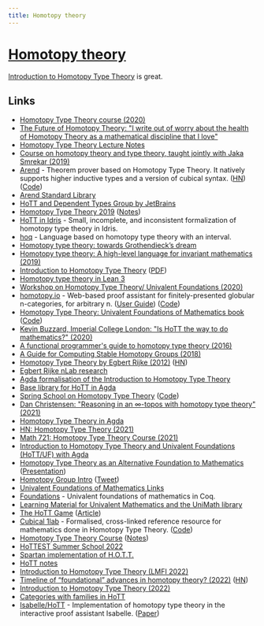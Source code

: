 ```yaml
---
title: Homotopy theory
---
```


# [Homotopy theory](https://ncatlab.org/nlab/show/homotopy+theory)

[Introduction to Homotopy Type Theory](https://arxiv.org/abs/2212.11082) is great.

## Links

- [Homotopy Type Theory course (2020)](http://www.cs.cmu.edu/~rwh/courses/hott/)
- [The Future of Homotopy Theory: "I write out of worry about the health of Homotopy Theory as a mathematical discipline that I love"](https://www.reddit.com/r/math/comments/8dvtoh/the_future_of_homotopy_theory_i_write_out_of/)
- [Homotopy Type Theory Lecture Notes](https://github.com/RobertHarper/hott-notes)
- [Course on homotopy theory and type theory, taught jointly with Jaka Smrekar (2019)](https://github.com/andrejbauer/homotopy-type-theory-course)
- [Arend](https://arend-lang.github.io/) - Theorem prover based on Homotopy Type Theory. It natively supports higher inductive types and a version of cubical syntax. ([HN](https://news.ycombinator.com/item?id=20630319)) ([Code](https://github.com/JetBrains/Arend))
- [Arend Standard Library](https://github.com/JetBrains/arend-lib)
- [HoTT and Dependent Types Group by JetBrains](https://research.jetbrains.org/groups/group-for-dependent-types-and-hott)
- [Homotopy Type Theory 2019](https://hott.github.io/HoTT-2019//summer-school/) ([Notes](https://github.com/CodaFi/Hott-Summer))
- [HoTT in Idris](https://github.com/associahedron/HoTT-Idris) - Small, incomplete, and inconsistent formalization of homotopy type theory in Idris.
- [hoq](https://github.com/valis/hoq) - Language based on homotopy type theory with an interval.
- [Homotopy type theory: towards Grothendieck’s dream](https://home.sandiego.edu/~shulman/papers/hott-grothendieck.pdf)
- [Homotopy type theory: A high-level language for invariant mathematics (2019)](https://home.sandiego.edu/~shulman/papers/highlevel.pdf)
- [Introduction to Homotopy Type Theory](https://github.com/EgbertRijke/HoTT-Intro) ([PDF](http://www.andrew.cmu.edu/user/erijke/hott/hott_intro.pdf))
- [Homotopy type theory in Lean 3](https://github.com/gebner/hott3)
- [Workshop on Homotopy Type Theory/ Univalent Foundations (2020)](https://hott-uf.github.io/2020/)
- [homotopy.io](https://homotopy.io/) - Web-based proof assistant for finitely-presented globular n-categories, for arbitrary n. ([User Guide](https://ncatlab.org/nlab/show/homotopy.io)) ([Code](https://github.com/homotopy-io/homotopy-webclient))
- [Homotopy Type Theory: Univalent Foundations of Mathematics book](https://homotopytypetheory.org/book/) ([Code](https://github.com/HoTT/book))
- [Kevin Buzzard, Imperial College London: "Is HoTT the way to do mathematics?" (2020)](https://www.youtube.com/watch?v=q5-pykbfViA)
- [A functional programmer's guide to homotopy type theory (2016)](https://dl.acm.org/doi/10.1145/2951913.2976748)
- [A Guide for Computing Stable Homotopy Groups (2018)](https://arxiv.org/abs/1801.07530)
- [Homotopy Type Theory by Egbert Rijke (2012)](https://hottheory.files.wordpress.com/2012/08/hott2.pdf) ([HN](https://news.ycombinator.com/item?id=24902852))
- [Egbert Rijke nLab research](https://ncatlab.org/nlab/show/Egbert+Rijke)
- [Agda formalisation of the Introduction to Homotopy Type Theory](https://github.com/HoTT-Intro/Agda)
- [Base library for HoTT in Agda](https://github.com/pcapriotti/agda-base)
- [Spring School on Homotopy Type Theory](https://epit2020cnrs.inria.fr/) ([Code](https://github.com/HoTT/EPIT-2020))
- [Dan Christensen: "Reasoning in an ∞-topos with homotopy type theory" (2021)](https://www.youtube.com/watch?v=_0sEEAMwHzo)
- [Homotopy Type Theory in Agda](https://github.com/HoTT/HoTT-Agda)
- [HN: Homotopy Type Theory (2021)](https://news.ycombinator.com/item?id=27589503)
- [Math 721: Homotopy Type Theory Course (2021)](https://github.com/emilyriehl/721)
- [Introduction to Homotopy Type Theory and Univalent Foundations (HoTT/UF) with Agda](https://www.cs.bham.ac.uk/~mhe/HoTT-UF-in-Agda-Lecture-Notes/index.html)
- [Homotopy Type Theory as an Alternative Foundation to Mathematics](https://github.com/bi-functor/hott-thesis/blob/master/hott-thesis.pdf) ([Presentation](https://github.com/bi-functor/hott-thesis/blob/master/hott-thesis-presentation.pdf))
- [Homotopy Group Intro](https://www.youtube.com/watch?v=fJJ7NhkySXM) ([Tweet](https://twitter.com/alex_berg/status/1447255627315752968))
- [Univalent Foundations of Mathematics Links](https://www.math.ias.edu/~vladimir/Site3/Univalent_Foundations.html)
- [Foundations](https://github.com/UniMath/Foundations) - Univalent foundations of mathematics in Coq.
- [Learning Material for Univalent Mathematics and the UniMath library](https://github.com/UniMath/Schools)
- [The HoTT Game](https://github.com/thehottgame/TheHoTTGame) ([Article](https://homotopytypetheory.org/2021/12/01/the-hott-game/))
- [Cubical 1lab](https://cubical.1lab.dev/) - Formalised, cross-linked reference resource for mathematics done in Homotopy Type Theory. ([Code](https://github.com/plt-amy/cubical-1lab))
- [Homotopy Type Theory Course](https://www.cs.cmu.edu/~rwh/courses/hott/) ([Notes](https://github.com/RobertHarper/hott-notes))
- [HoTTEST Summer School 2022](https://uwo.ca/math/faculty/kapulkin/seminars/hottest_summer_school_2022.html)
- [Spartan implementation of H.O.T.T.](https://github.com/Trebor-Huang/Down-The-Path)
- [HoTT notes](https://github.com/lemastero/hott-wiki)
- [Introduction to Homotopy Type Theory (LMFI 2022)](https://github.com/herbelin/LMFI-HoTT)
- [Timeline of “foundational” advances in homotopy theory? (2022)](https://mathoverflow.net/questions/424853/timeline-of-foundational-advances-in-homotopy-theory) ([HN](https://news.ycombinator.com/item?id=31845898))
- [Introduction to Homotopy Type Theory (2022)](https://arxiv.org/abs/2212.11082)
- [Categories with families in HoTT](https://github.com/jaycech3n/CwF)
- [Isabelle/HoTT](https://github.com/jaycech3n/Isabelle-HoTT) - Implementation of homotopy type theory in the interactive proof assistant Isabelle. ([Paper](https://arxiv.org/abs/1911.00399))
